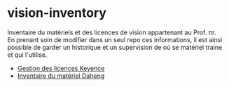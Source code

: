 # vision-inventory
Inventaire du matériels et des licences de vision appartenant au Prof. πr.  
En prenant soin de modifier dans un seul repo ces informations, il est ainsi possible de garder un historique et un supervision de où se matériel traine et qui l'utilise. 

- [Gestion des licences Keyence](keyence-licence-management.md)
- [Inventaire du matériel Daheng](daheng-inventory.md)

